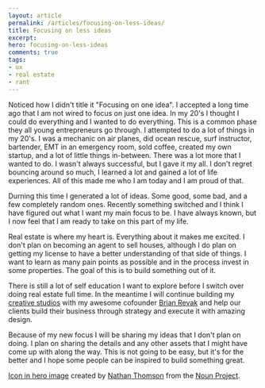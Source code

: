 ```yaml
---
layout: article
permalink: /articles/focusing-on-less-ideas/
title: Focusing on less ideas
excerpt:
hero: focusing-on-less-ideas
comments: true
tags:
- ux
- real estate
- rant
---
```


<p>Noticed how I didn't title it "Focusing on one idea". I accepted a long time ago that I am not wired to focus on just one idea. In my 20's I thought I could do everything and I wanted to do everything. This is a common phase they all young entrepreneurs go through. I attempted to do a lot of things in my 20's. I was a mechanic on air planes, did ocean rescue, surf instructor, bartender, EMT in an emergency room, sold coffee, created my own startup, and a lot of little things in-between. There was a lot more that I wanted to do. I wasn't always successful, but I gave it my all. I don't regret bouncing around so much, I learned a lot and gained a lot of life experiences. All of this made me who I am today and I am proud of that.</p>

<p>Durning this time I generated a lot of ideas. Some good, some bad, and a few completely random ones. Recently something switched and I think I have figured out what I want my main focus to be. I have always known, but I now feel that I am ready to take on this part of my life.</p>

<p>Real estate is where my heart is. Everything about it makes me excited. I don't plan on becoming an agent to sell houses, although I do plan on getting my license to have a better understanding of that side of things. I want to learn as many pain points as possible and in the process invest in some properties. The goal of this is to build something out of it.</p>

<p>There is still a lot of self education I want to explore before I switch over doing real estate full time. In the meantime I will continue building my <a href="http://theronstudios.com">creative studios</a> with my awesome cofounder <a href="https://twitter.com/brianrevak">Brian Revak</a> and help our clients build their business through strategy and execute it with amazing design.</p>

<p>Because of my new focus I will be sharing my ideas that I don't plan on doing. I plan on sharing the details and any other assets that I might have come up with along the way. This is not going to be easy, but it's for the better and I hope some people can be inspired to build something great.</p>

<p class="note"><a href="https://thenounproject.com/term/light-bulb/10743/">Icon in hero image</a> created by <a href="https://twitter.com/waymanate">Nathan Thomson</a> from the <a href="https://thenounproject.com/">Noun Project</a>.</p>
